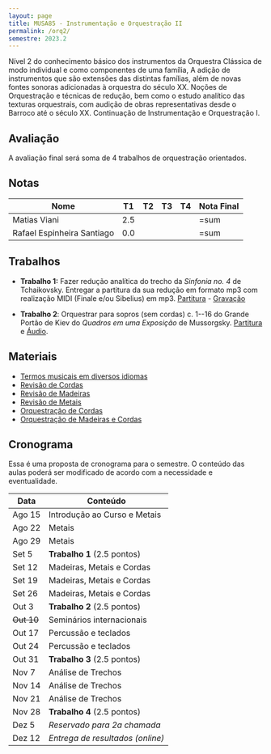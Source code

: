 ```yaml
---
layout: page
title: MUSA85 - Instrumentação e Orquestração II
permalink: /orq2/
semestre: 2023.2
---
```


Nível 2 do conhecimento básico dos instrumentos da Orquestra Clássica de modo
individual e como componentes de uma família, A adição de instrumentos que são
extensões das distintas famílias, além de novas fontes sonoras adicionadas à
orquestra do século XX. Noções de Orquestração e técnicas de redução, bem como o
estudo analítico das texturas orquestrais, com audição de obras representativas
desde o Barroco até o século XX. Continuação de Instrumentação e Orquestração I.

## Avaliação

A avaliação final será soma de 4 trabalhos de orquestração orientados.

## Notas

| Nome                       | T1  | T2 | T3 | T4 | Nota Final |
|----------------------------|-----|----|----|----|------------|
| Matias Viani               | 2.5 |    |    |    | =sum       |
| Rafael Espinheira Santiago | 0.0 |    |    |    | =sum       |


## Trabalhos

- **Trabalho 1:** Fazer redução analítica do trecho da _Sinfonia no. 4_ de
  Tchaikovsky. Entregar a partitura da sua redução em formato mp3 com realização
  MIDI (Finale e/ou Sibelius) em mp3. [Partitura][1] - [Gravação][2]

- **Trabalho 2**: Orquestrar para sopros (sem cordas) c. 1--16 do Grande Portão
de Kiev do _Quadros em uma Exposição_ de Mussorgsky. [Partitura][3] e
[Áudio][4].


[1]: https://www.dropbox.com/scl/fi/g4c1d7psgc74cohv1dop0/Tchaikovsky-Sinfonia-4.pdf?rlkey=7obqji4zieah6livuwc1t19oh
[2]: https://www.dropbox.com/scl/fi/6opkoj0cdhnz80qpfmk8v/Tchaikovsky-Sinfonia-4.mp3?rlkey=vpqyzdkgcyu8ep5edxo1j2o1w
[3]: https://ln5.sync.com/dl/309423f30/p5sbe7fe-3twpp5cn-tvsgnxmh-526k8e5m
[4]: https://ln5.sync.com/dl/d66816390/ipu6a2sa-5r5s9xp2-gzk729q3-eftnkfkz

## Materiais

- [Termos musicais em diversos idiomas](https://web.library.yale.edu/cataloging/music/instname)
- [Revisão de Cordas](https://orq3.netlify.app/docs/cordas-revisao/)
- [Revisão de Madeiras](https://orq3.netlify.app/docs/madeiras-revisao/)
- [Revisão de Metais](https://orq3.netlify.app/docs/metais-revisao/)
- [Orquestração de Cordas](https://orq3.netlify.app/docs/cordas-orquestracao/)
- [Orquestração de Madeiras e Cordas](https://orq3.netlify.app/docs/madeiras-orquestracao/)

## Cronograma

Essa é uma proposta de cronograma para o semestre. O conteúdo das aulas poderá
ser modificado de acordo com a necessidade e eventualidade.

| Data       | Conteúdo                         |
|------------|----------------------------------|
| Ago 15     | Introdução ao Curso e Metais     |
| Ago 22     | Metais                           |
| Ago 29     | Metais                           |
| Set 5      | **Trabalho 1** (2.5 pontos)      |
| Set 12     | Madeiras, Metais e Cordas        |
| Set 19     | Madeiras, Metais e Cordas        |
| Set 26     | Madeiras, Metais e Cordas        |
| Out 3      | **Trabalho 2** (2.5 pontos)      |
| ~~Out 10~~ | Seminários internacionais        |
| Out 17     | Percussão e teclados             |
| Out 24     | Percussão e teclados             |
| Out 31     | **Trabalho 3** (2.5 pontos)      |
| Nov 7      | Análise de Trechos               |
| Nov 14     | Análise de Trechos               |
| Nov 21     | Análise de Trechos               |
| Nov 28     | **Trabalho 4** (2.5 pontos)      |
| Dez 5      | _Reservado para 2a chamada_      |
| Dez 12     | _Entrega de resultados (online)_ |
